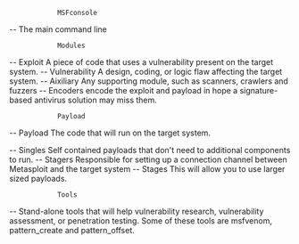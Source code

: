 				MSFconsole
-- The main command line

				Modules
-- Exploit 	        A piece of code that uses a vulnerability present on the target system.
-- Vulnerability    A design, coding, or logic flaw affecting the target system.
-- Aixiliary		Any supporting module, such as scanners, crawlers and fuzzers
-- Encoders	    encode the exploit and payload in hope a signature-based antivirus solution may miss them.

				Payload
-- Payload 	     The code that will run on the target system.

-- Singles	Self contained payloads that don't need to additional components to run.
-- Stagers	Responsible for setting up a connection channel between Metasploit and the target system
-- Stages	This will allow you to use larger sized payloads.


				Tools
-- Stand-alone tools that will help vulnerability research, vulnerability assessment, or penetration testing. Some of these tools are msfvenom, pattern_create and pattern_offset.